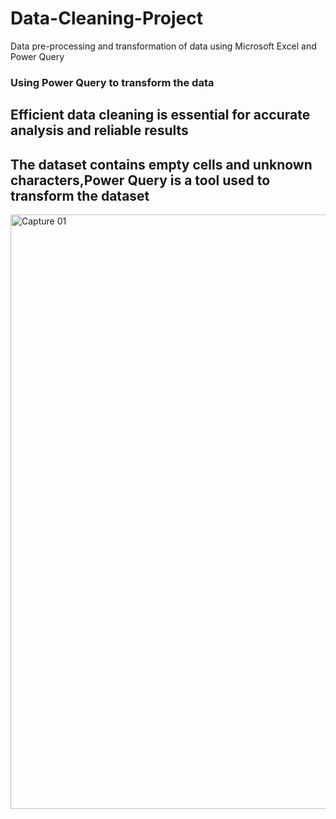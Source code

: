 
# Data-Cleaning-Project
Data pre-processing and transformation of data using Microsoft Excel and Power Query
### Using Power Query to transform the data 
## Efficient data cleaning is essential for accurate analysis and reliable results
## The dataset contains empty cells and unknown characters,Power Query is a tool used to transform the dataset
<img width="951" alt="Capture 01" src="https://github.com/Sophyomoye/Data-Cleaning-Project/assets/154423053/d85d1ea0-051a-454e-9b91-6e15220979da">
